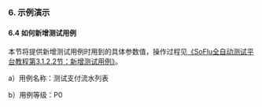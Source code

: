 ### 6. 示例演示

#### 6.4 如何新增测试用例

本节将提供新增测试用例时用到的具体参数值，操作过程见[《SoFlu全自动测试平台教程第3.1.2.2节：新增测试用例》](https://gitee.com/feisuanyz/SoFlu-adp/blob/master/SoFlu%E5%85%A8%E8%87%AA%E5%8A%A8%E6%B5%8B%E8%AF%95%E5%B9%B3%E5%8F%B0%E6%95%99%E7%A8%8B/3.%20%E6%B5%8B%E8%AF%95%E8%BF%BD%E8%B8%AA/1.%20%E6%B5%8B%E8%AF%95%E7%94%A8%E4%BE%8B/2.%20%E6%B5%8B%E8%AF%95%E7%94%A8%E4%BE%8B/2.%20%E6%96%B0%E5%A2%9E%E6%B5%8B%E8%AF%95%E7%94%A8%E4%BE%8B.md)。

a）用例名称：测试支付流水列表

b）用例等级：P0
